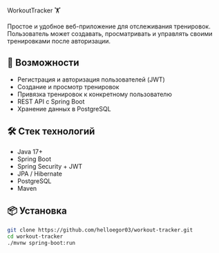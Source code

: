 WorkoutTracker 🏋️

Простое и удобное веб-приложение для отслеживания тренировок. Пользователь может создавать, просматривать и управлять своими тренировками после авторизации.

## 🚀 Возможности

- Регистрация и авторизация пользователей (JWT)
- Создание и просмотр тренировок
- Привязка тренировок к конкретному пользователю
- REST API с Spring Boot
- Хранение данных в PostgreSQL

## 🛠️ Стек технологий

- Java 17+
- Spring Boot
- Spring Security + JWT
- JPA / Hibernate
- PostgreSQL
- Maven

## 📦 Установка

```bash
git clone https://github.com/helloegor03/workout-tracker.git
cd workout-tracker
./mvnw spring-boot:run
